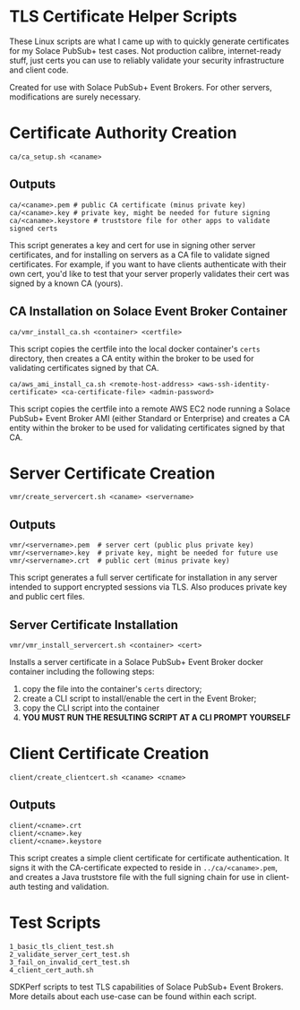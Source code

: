 # TLS Certificate Helper Scripts

These Linux scripts are what I came up with to quickly 
generate certificates for my Solace PubSub+ test cases. 
Not production calibre, internet-ready stuff, just certs 
you can use to reliably validate your security infrastructure 
and client code.

Created for use with Solace PubSub+ Event Brokers. For other 
servers, modifications are surely necessary.


# Certificate Authority Creation

`ca/ca_setup.sh <caname>`

## Outputs
```
ca/<caname>.pem # public CA certificate (minus private key)
ca/<caname>.key # private key, might be needed for future signing
ca/<caname>.keystore # truststore file for other apps to validate signed certs
```

This script generates a key and cert for use in signing 
other server certificates, and for installing on servers 
as a CA file to validate signed certificates. For example, 
if you want to have clients authenticate with their own 
cert, you'd like to test that your server properly validates 
their cert was signed by a known CA (yours).

## CA Installation on Solace Event Broker Container

`ca/vmr_install_ca.sh <container> <certfile>`

This script copies the certfile into the local docker container's `certs` 
directory, then creates a CA entity within the broker to be 
used for validating certificates signed by that CA.

`ca/aws_ami_install_ca.sh <remote-host-address> <aws-ssh-identity-certificate> <ca-certificate-file> <admin-password>`

This script copies the certfile into a remote AWS EC2 node running 
a Solace PubSub+ Event Broker AMI (either Standard or Enterprise) 
and creates a CA entity within the broker to be used for validating 
certificates signed by that CA.


# Server Certificate Creation

`vmr/create_servercert.sh <caname> <servername>`

## Outputs
```
vmr/<servername>.pem  # server cert (public plus private key)
vmr/<servername>.key  # private key, might be needed for future use
vmr/<servername>.crt  # public cert (minus private key)
```

This script generates a full server certificate for installation 
in any server intended to support encrypted sessions via TLS.
Also produces private key and public cert files.

## Server Certificate Installation

`vmr/vmr_install_servercert.sh <container> <cert>`

Installs a server certificate in a Solace PubSub+ Event Broker 
docker container including the following steps:
1. copy the file into the container's `certs` directory;
2. create a CLI script to install/enable the cert in the Event Broker;
3. copy the CLI script into the container
4. **YOU MUST RUN THE RESULTING SCRIPT AT A CLI PROMPT YOURSELF**


# Client Certificate Creation

`client/create_clientcert.sh <caname> <cname>`

## Outputs
```
client/<cname>.crt
client/<cname>.key
client/<cname>.keystore
```

This script creates a simple client certificate for certificate 
authentication. It signs it with the CA-certificate expected 
to reside in `../ca/<caname>.pem`, and creates a Java truststore 
file with the full signing chain for use in client-auth testing 
and validation.


# Test Scripts

```
1_basic_tls_client_test.sh
2_validate_server_cert_test.sh
3_fail_on_invalid_cert_test.sh
4_client_cert_auth.sh
```

SDKPerf scripts to test TLS capabilities of Solace PubSub+ Event Brokers.
More details about each use-case can be found within each script.

